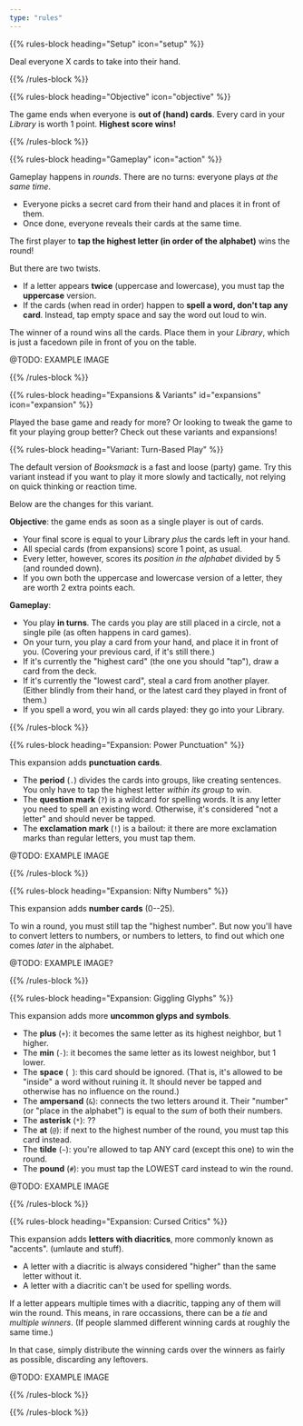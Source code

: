 ```yaml
---
type: "rules"
---
```


{{% rules-block heading="Setup" icon="setup" %}}

Deal everyone X cards to take into their hand.

{{% /rules-block %}}

{{% rules-block heading="Objective" icon="objective" %}}

The game ends when everyone is **out of (hand) cards**. Every card in your _Library_ is worth 1 point. **Highest score wins!**

{{% /rules-block %}}

{{% rules-block heading="Gameplay" icon="action" %}}

Gameplay happens in _rounds_. There are no turns: everyone plays _at the same time_.

* Everyone picks a secret card from their hand and places it in front of them.
* Once done, everyone reveals their cards at the same time.

The first player to **tap the highest letter (in order of the alphabet)** wins the round!

But there are two twists.

* If a letter appears **twice** (uppercase and lowercase), you must tap the **uppercase** version.
* If the cards (when read in order) happen to **spell a word, don't tap any card**. Instead, tap empty space and say the word out loud to win.

The winner of a round wins all the cards. Place them in your _Library_, which is just a facedown pile in front of you on the table.

@TODO: EXAMPLE IMAGE

{{% /rules-block %}}

{{% rules-block heading="Expansions & Variants" id="expansions" icon="expansion" %}}

Played the base game and ready for more? Or looking to tweak the game to fit your playing group better? Check out these variants and expansions!

{{% rules-block heading="Variant: Turn-Based Play" %}}

The default version of _Booksmack_ is a fast and loose (party) game. Try this variant instead if you want to play it more slowly and tactically, not relying on quick thinking or reaction time.

Below are the changes for this variant.

**Objective**: the game ends as soon as a single player is out of cards. 

* Your final score is equal to your Library _plus_ the cards left in your hand.
* All special cards (from expansions) score 1 point, as usual.
* Every letter, however, scores its _position in the alphabet_ divided by 5 (and rounded down).
* If you own both the uppercase and lowercase version of a letter, they are worth 2 extra points each.

**Gameplay**:

* You play **in turns**. The cards you play are still placed in a circle, not a single pile (as often happens in card games).
* On your turn, you play a card from your hand, and place it in front of you. (Covering your previous card, if it's still there.)
* If it's currently the "highest card" (the one you should "tap"), draw a card from the deck.
* If it's currently the "lowest card", steal a card from another player. (Either blindly from their hand, or the latest card they played in front of them.)
* If you spell a word, you win all cards played: they go into your Library.

{{% /rules-block %}}

{{% rules-block heading="Expansion: Power Punctuation" %}}

This expansion adds **punctuation cards**.

* The **period** (`.`) divides the cards into groups, like creating sentences. You only have to tap the highest letter _within its group_ to win.
* The **question mark** (`?`) is a wildcard for spelling words. It is any letter you need to spell an existing word. Otherwise, it's considered "not a letter" and should never be tapped.
* The **exclamation mark** (`!`) is a bailout: it there are more exclamation marks than regular letters, you must tap them.

@TODO: EXAMPLE IMAGE

{{% /rules-block %}}

{{% rules-block heading="Expansion: Nifty Numbers" %}}

This expansion adds **number cards** (0--25).

To win a round, you must still tap the "highest number". But now you'll have to convert letters to numbers, or numbers to letters, to find out which one comes _later_ in the alphabet.

@TODO: EXAMPLE IMAGE?

{{% /rules-block %}}

{{% rules-block heading="Expansion: Giggling Glyphs" %}}

This expansion adds more **uncommon glyps and symbols**.

* The **plus** (`+`): it becomes the same letter as its highest neighbor, but 1 higher.
* The **min** (`-`): it becomes the same letter as its lowest neighbor, but 1 lower.
* The **space** (` `): this card should be ignored. (That is, it's allowed to be "inside" a word without ruining it. It should never be tapped and otherwise has no influence on the round.)
* The **ampersand** (`&`): connects the two letters around it. Their "number" (or "place in the alphabet") is equal to the _sum_ of both their numbers.
* The **asterisk** (`*`): ??
* The **at** (`@`): if next to the highest number of the round, you must tap this card instead.
* The **tilde** (`~`): you're allowed to tap ANY card (except this one) to win the round.
* The **pound** (`#`): you must tap the LOWEST card instead to win the round.

@TODO: EXAMPLE IMAGE

{{% /rules-block %}}

{{% rules-block heading="Expansion: Cursed Critics" %}}

This expansion adds **letters with diacritics**, more commonly known as "accents". (umlaute and stuff).

* A letter with a diacritic is always considered "higher" than the same letter without it.
* A letter with a diacritic can't be used for spelling words.

If a letter appears multiple times with a diacritic, tapping any of them will win the round. This means, in rare occassions, there can be a _tie_ and _multiple winners_. (If people slammed different winning cards at roughly the same time.)

In that case, simply distribute the winning cards over the winners as fairly as possible, discarding any leftovers.

@TODO: EXAMPLE IMAGE

{{% /rules-block %}}

{{% /rules-block %}}

